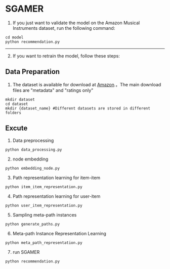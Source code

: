 # SGAMER
1. If you just want to validate the model on the Amazon Musical Instruments dataset, run the following command:
```
cd model
python recommendation.py
```
---
2. If you want to retrain the model, follow these steps:
## Data Preparation
1. The dataset is available for download at [Amazon](https://nijianmo.github.io/amazon/index.html).，The main download files are "metadata" and "ratings only"
```
mkdir dataset
cd dataset
mkdir {dataset_name} #Different datasets are stored in different folders
```
## Excute
1. Data preprocessing
```
python data_processing.py
```
2. node embedding
```
python embedding_node.py
```
3. Path representation learning for item-item
```
python item_item_representation.py
```
4. Path representation learning for user-item
```
python user_item_representation.py
```
5. Sampling meta-path instances
```
python generate_paths.py
```
6. Meta-path Instance Representation Learning
```
python meta_path_representation.py
```
7. run SGAMER
```
python recommendation.py
```
